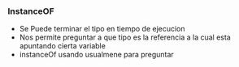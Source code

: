 ### InstanceOF

- Se Puede terminar el tipo en tiempo de ejecucion
- Nos permite preguntar a que tipo es la referencia a la cual esta apuntando cierta variable
- instanceOf usando usualmene para preguntar


